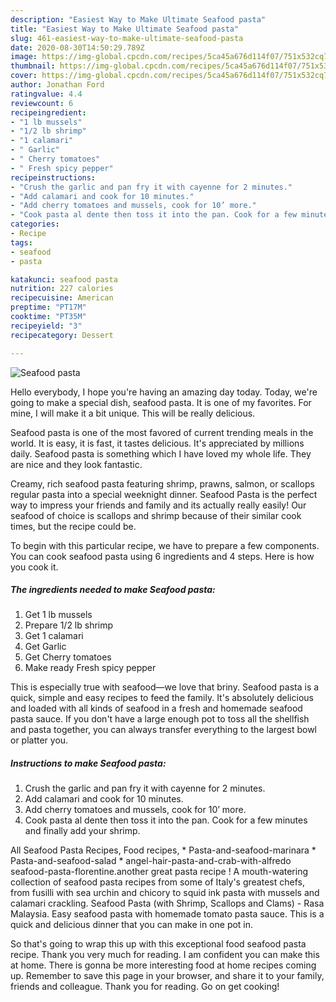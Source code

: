 ```yaml
---
description: "Easiest Way to Make Ultimate Seafood pasta"
title: "Easiest Way to Make Ultimate Seafood pasta"
slug: 461-easiest-way-to-make-ultimate-seafood-pasta
date: 2020-08-30T14:50:29.789Z
image: https://img-global.cpcdn.com/recipes/5ca45a676d114f07/751x532cq70/seafood-pasta-recipe-main-photo.jpg
thumbnail: https://img-global.cpcdn.com/recipes/5ca45a676d114f07/751x532cq70/seafood-pasta-recipe-main-photo.jpg
cover: https://img-global.cpcdn.com/recipes/5ca45a676d114f07/751x532cq70/seafood-pasta-recipe-main-photo.jpg
author: Jonathan Ford
ratingvalue: 4.4
reviewcount: 6
recipeingredient:
- "1 lb mussels"
- "1/2 lb shrimp"
- "1 calamari"
- " Garlic"
- " Cherry tomatoes"
- " Fresh spicy pepper"
recipeinstructions:
- "Crush the garlic and pan fry it with cayenne for 2 minutes."
- "Add calamari and cook for 10 minutes."
- "Add cherry tomatoes and mussels, cook for 10’ more."
- "Cook pasta al dente then toss it into the pan. Cook for a few minutes and finally add your shrimp."
categories:
- Recipe
tags:
- seafood
- pasta

katakunci: seafood pasta 
nutrition: 227 calories
recipecuisine: American
preptime: "PT17M"
cooktime: "PT35M"
recipeyield: "3"
recipecategory: Dessert

---
```



![Seafood pasta](https://img-global.cpcdn.com/recipes/5ca45a676d114f07/751x532cq70/seafood-pasta-recipe-main-photo.jpg)

Hello everybody, I hope you're having an amazing day today. Today, we're going to make a special dish, seafood pasta. It is one of my favorites. For mine, I will make it a bit unique. This will be really delicious.

Seafood pasta is one of the most favored of current trending meals in the world. It is easy, it is fast, it tastes delicious. It's appreciated by millions daily. Seafood pasta is something which I have loved my whole life. They are nice and they look fantastic.

Creamy, rich seafood pasta featuring shrimp, prawns, salmon, or scallops regular pasta into a special weeknight dinner. Seafood Pasta is the perfect way to impress your friends and family and its actually really easily! Our seafood of choice is scallops and shrimp because of their similar cook times, but the recipe could be.


To begin with this particular recipe, we have to prepare a few components. You can cook seafood pasta using 6 ingredients and 4 steps. Here is how you cook it.

<!--inarticleads1-->

##### The ingredients needed to make Seafood pasta:

1. Get 1 lb mussels
1. Prepare 1/2 lb shrimp
1. Get 1 calamari
1. Get  Garlic
1. Get  Cherry tomatoes
1. Make ready  Fresh spicy pepper


This is especially true with seafood—we love that briny. Seafood pasta is a quick, simple and easy recipes to feed the family. It&#39;s absolutely delicious and loaded with all kinds of seafood in a fresh and homemade seafood pasta sauce. If you don&#39;t have a large enough pot to toss all the shellfish and pasta together, you can always transfer everything to the largest bowl or platter you. 

<!--inarticleads2-->

##### Instructions to make Seafood pasta:

1. Crush the garlic and pan fry it with cayenne for 2 minutes.
1. Add calamari and cook for 10 minutes.
1. Add cherry tomatoes and mussels, cook for 10’ more.
1. Cook pasta al dente then toss it into the pan. Cook for a few minutes and finally add your shrimp.


All Seafood Pasta Recipes, Food recipes, * Pasta-and-seafood-marinara * Pasta-and-seafood-salad * angel-hair-pasta-and-crab-with-alfredo seafood-pasta-florentine.another great pasta recipe ! A mouth-watering collection of seafood pasta recipes from some of Italy&#39;s greatest chefs, from fusilli with sea urchin and chicory to squid ink pasta with mussels and calamari crackling. Seafood Pasta (with Shrimp, Scallops and Clams) - Rasa Malaysia. Easy seafood pasta with homemade tomato pasta sauce. This is a quick and delicious dinner that you can make in one pot in. 

So that's going to wrap this up with this exceptional food seafood pasta recipe. Thank you very much for reading. I am confident you can make this at home. There is gonna be more interesting food at home recipes coming up. Remember to save this page in your browser, and share it to your family, friends and colleague. Thank you for reading. Go on get cooking!
